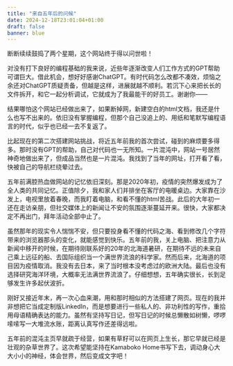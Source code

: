 ```yaml
---
title: "来自五年后的问候"
date: 2024-12-18T23:01:04+01:00
draft: false
banner: blue
---
```

断断续续鼓捣了两个星期，这个网站终于得以问世啦！

对没有打下良好的编程基础的我来说，近些年逐渐改变人们工作方式的GPT帮助可谓巨大。借此机会，想好好感谢ChatGPT。有时代码怎么改都不凑效，烦恼之余还对ChatGPT质疑责备，但越是这样，进展就越不顺利。若沉下心来把长长的文件拆开，和它一起分析调试，它就成为了我最能干的好员工。谢谢你——

结果哪怕这个网站已经做出来了，如果断掉网，新建空白的html文档，我还是什么也写不出来的。依旧没有掌握编程，但那个自己没追上的、用纸和笔默写编程语言的时代，似乎也已经一去不复返了。

比起现在的第二次搭建网站挑战，将近五年前我的首次尝试，碰到的麻烦要多得多。那时没有GPT的帮助，自己对代码也一无所知。一片混沌中，网站一号居然神奇地做出来了，但成品当然也是一片混沌。我找到了当年的网址，打开看了看，快被自己的导航栏绕晕过去。

五年前满腔热血做网站的记忆依旧深刻。那是2020年初，疫情的突然爆发成为了全人类的共同记忆。正值除夕，我和家人们并排坐在客厅的电暖桌边。大家靠在沙发上，电视里放着春晚，而我盯着电脑，和看不懂的html苦战。此后的大年初一还在走访亲朋，但社交媒体上的新闻让不安的氛围逐渐蔓延开来。很快，大家都决定不再出门，拜年活动全部中止了。

虽然那年的现实令人惴惴不安，但只要投身看不懂的代码之海、看到修改几个字符带来的浏览器那头的变化，就能感觉到快乐。五年前的我，关上电脑、把注意力从新闻中移开的时候，在期待刚联系好的20年的北海道暑研，在期待不远的未来自己乘上远征的船、去国际组织当一个满世界流浪的科学家。然而后来，北海道的项目因为疫情取消。我没有去日本，来了当时根本没考虑过的欧洲大陆。最后也没有选择研究海洋环境，大概率无法满世界流浪了。仔细想想，五年确实很长，长到足够发生许多起伏波折。

刚好又接近年末，再一次心血来潮，用和那时相似的方法搭建了网页。现在的我并非想把它当成定制版LinkedIn，而是想要进行一些私人的、非功利性的写作，重拾用母语精确表达的能力。虽然有坚持写日记，但写日记的时候总懒散如树懒，啰啰嗦嗦写一大堆流水账，距离认真写作还差得远啦。

五年前的混沌主页早就疏于经营，如果有草籽可以在网页上生长，那它早就已经是壮观的杂草世界了。这次希望能坚持在Kamaboko Home书写下去，调动身心大大小小的神经，体会世界，然后变成文字吧！